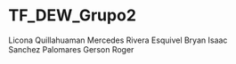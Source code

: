 # TF_DEW_Grupo2

Licona Quillahuaman Mercedes
Rivera Esquivel Bryan Isaac         
Sanchez Palomares Gerson Roger
